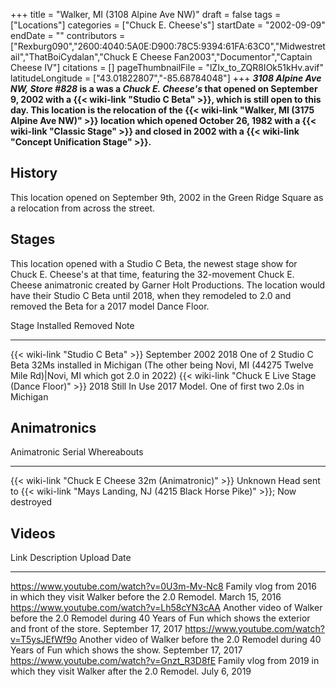 +++
title = "Walker, MI (3108 Alpine Ave NW)"
draft = false
tags = ["Locations"]
categories = ["Chuck E. Cheese's"]
startDate = "2002-09-09"
endDate = ""
contributors = ["Rexburg090","2600:4040:5A0E:D900:78C5:9394:61FA:63C0","Midwestretail","ThatBoiCydalan","Chuck E Cheese Fan2003","Documentor","Captain Cheese IV"]
citations = []
pageThumbnailFile = "lZIx_to_ZQR8IOk51kHv.avif"
latitudeLongitude = ["43.01822807","-85.68784048"]
+++
***3108 Alpine Ave NW, Store #828* is a was a *Chuck E. Cheese's* that opened on September 9, 2002 with a {{< wiki-link "Studio C Beta" >}}, which is still open to this day.
This location is the relocation of the {{< wiki-link "Walker, MI (3175 Alpine Ave NW)" >}} location which opened October 26, 1982 with a {{< wiki-link "Classic Stage" >}} and closed in 2002 with a {{< wiki-link "Concept Unification Stage" >}}.**

## History

This location opened on September 9th, 2002 in the Green Ridge Square as a relocation from across the street.

## Stages

This location opened with a Studio C Beta, the newest stage show for Chuck E. Cheese's at that time, featuring the 32-movement Chuck E. Cheese animatronic created by Garner Holt Productions. The location would have their Studio C Beta until 2018, when they remodeled to 2.0 and removed the Beta for a 2017 model Dance Floor.

  Stage                                                      Installed        Removed        Note
  ---------------------------------------------------------- ---------------- -------------- -------------------------------------------------------------------------------------------------------------------------------------
  {{< wiki-link "Studio C Beta" >}}                      September 2002   2018           One of 2 Studio C Beta 32Ms installed in Michigan (The other being Novi, MI (44275 Twelve Mile Rd)|Novi, MI which got 2.0 in 2022)
  {{< wiki-link "Chuck E Live Stage (Dance Floor)" >}}   2018             Still In Use   2017 Model. One of first two 2.0s in Michigan

## Animatronics

  Animatronic                                                Serial    Whereabouts
  ---------------------------------------------------------- --------- ----------------------------------------------------------------------------------------------
  {{< wiki-link "Chuck E Cheese 32m (Animatronic)" >}}   Unknown   Head sent to {{< wiki-link "Mays Landing, NJ (4215 Black Horse Pike)" >}}; Now destroyed

## Videos

  Link                                          Description                                                                                                              Upload Date
  --------------------------------------------- ------------------------------------------------------------------------------------------------------------------------ --------------------
  https://www.youtube.com/watch?v=0U3m-Mv-Nc8   Family vlog from 2016 in which they visit Walker before the 2.0 Remodel.                                                 March 15, 2016
  https://www.youtube.com/watch?v=Lh58cYN3cAA   Another video of Walker before the 2.0 Remodel during 40 Years of Fun which shows the exterior and front of the store.   September 17, 2017
  https://www.youtube.com/watch?v=T5ysJEfWf9o   Another video of Walker before the 2.0 Remodel during 40 Years of Fun which shows the show.                              September 17, 2017
  https://www.youtube.com/watch?v=Gnzt_R3D8fE   Family vlog from 2019 in which they visit Walker after the 2.0 Remodel.                                                  July 6, 2019
